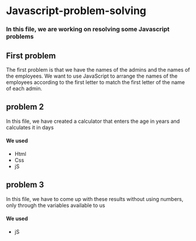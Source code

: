 # Javascript-problem-solving
<h3>In this file, we are working on resolving some Javascript problems</h3>

<h2>First problem</h2>
<p>The first problem is that we have the names of the admins and the names of the employees. We want to use JavaScript to arrange the names of the employees according to the first letter to match the first letter of the name of each admin.</p>


<h2>problem 2</h2>
<p>In this file, we have created a calculator that enters the age in years and calculates it in days</p>
<h4>We used</h4>
<ul>
  <li>Html</li>
  <li>Css</li>
  <li>jS</li>
</ul>


<h2>problem 3</h2>
<p>In this file, we have to come up with these results without using numbers, only through the variables available to us</p>
<h4>We used</h4>
<ul>
  <li>jS</li>
</ul>





